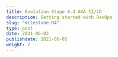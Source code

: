 ```yaml
---
title: Evolution Stage 0.4 AKA CI/CD
description: Getting started with DevOps
slug: "milestone-04"
type: post
date: 2021-06-03
publishdate: 2021-06-03
weight: 7
---
```





